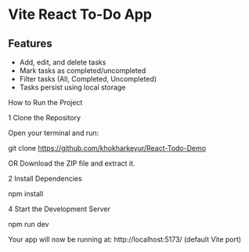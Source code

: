 # Vite React To-Do App

## Features
- Add, edit, and delete tasks
- Mark tasks as completed/uncompleted
- Filter tasks (All, Completed, Uncompleted)
- Tasks persist using local storage

How to Run the Project

1 Clone the Repository

Open your terminal and run:

git clone https://github.com/khokharkeyur/React-Todo-Demo

OR Download the ZIP file and extract it.

2 Install Dependencies

npm install

4 Start the Development Server

npm run dev

Your app will now be running at: http://localhost:5173/ (default Vite port)
